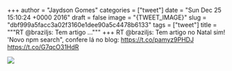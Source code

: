 
+++
author = "Jaydson Gomes"
categories = ["tweet"]
date = "Sun Dec 25 15:10:24 +0000 2016"
draft = false
image = "{TWEET_IMAGE}"
slug = "dbf999a5facc3a02f3160e1dee90a5c4478b6133"
tags = ["tweet"]
title = """RT @braziljs: Tem artigo ..."""
+++
RT @braziljs: Tem artigo no Natal sim! 'Novo npm search", confere lá no blog: https://t.co/pamyz9PHDJ https://t.co/G7qcO31HdR

![](/images/tweet-media/813039196990480385-C0h9mrBWEAAfyNj.png)